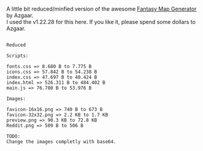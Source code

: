 A little bit reduced/minfied version of the awesome [Fantasy Map Generator](https://azgaar.github.io/Fantasy-Map-Generator) by Azgaar.  
I used the v1.22.28 for this here. If you like it, please spend some dollars to Azgaar.

~~~~~

Reduced

Scripts:  

fonts.css => 8.680 B to 7.775 B  
icons.css => 57.842 B to 54.238 B  
index.css => 47.697 B to 40.424 B   
index.html => 526.311 B to 484.402 B  
main.js => 76.780 B to 53.976 B  

Images:

favicon-16x16.png => 740 B to 673 B
favicon-32x32.png => 2.2 KB to 1.7 KB
preview.png => 90.3 KB to 72.8 KB
Reddit.png => 509 B to 506 B  

TODO:  
Change the images completly with base64.
